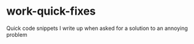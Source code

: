 work-quick-fixes
========

Quick code snippets I write up when asked for a solution to an annoying problem
